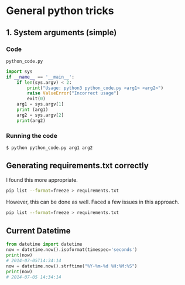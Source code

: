 # General python tricks

## 1. System arguments (simple)

### Code

`python_code.py`

```python
import sys
if __name__ == '__main__':
    if len(sys.argv) < 2:
        print("Usage: python3 python_code.py <arg1> <arg2>")
        raise ValueError("Incorrect usage")
        exit(0)
    arg1 = sys.argv[1]
    print (arg1)
    arg2 = sys.argv[2]
    print(arg2)
```

### Running the code

```console
$ python python_code.py arg1 arg2
```

## Generating requirements.txt correctly

I found this more appropriate.

```zsh
pip list --format=freeze > requirements.txt
```

However, this can be done as well. Faced a few issues in this approach.

```zsh
pip list --format=freeze > requirements.txt
```

## Current Datetime

```python
from datetime import datetime
now = datetime.now().isoformat(timespec='seconds')
print(now)
# 2014-07-05T14:34:14
now = datetime.now().strftime("%Y-%m-%d %H:%M:%S")
print(now)
# 2014-07-05 14:34:14
```
